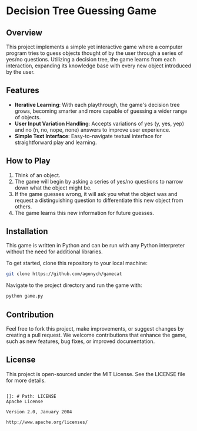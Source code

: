 # Decision Tree Guessing Game

## Overview
This project implements a simple yet interactive game where a computer program tries to guess objects thought of by the user through a series of yes/no questions. Utilizing a decision tree, the game learns from each interaction, expanding its knowledge base with every new object introduced by the user.

## Features
- **Iterative Learning**: With each playthrough, the game's decision tree grows, becoming smarter and more capable of guessing a wider range of objects.
- **User Input Variation Handling**: Accepts variations of yes (y, yes, yep) and no (n, no, nope, none) answers to improve user experience.
- **Simple Text Interface**: Easy-to-navigate textual interface for straightforward play and learning.

## How to Play
1. Think of an object.
2. The game will begin by asking a series of yes/no questions to narrow down what the object might be.
3. If the game guesses wrong, it will ask you what the object was and request a distinguishing question to differentiate this new object from others.
4. The game learns this new information for future guesses.

## Installation
This game is written in Python and can be run with any Python interpreter without the need for additional libraries.

To get started, clone this repository to your local machine:

```bash
git clone https://github.com/agonych/gamecat
```

Navigate to the project directory and run the game with:

```bash
python game.py
```

## Contribution
Feel free to fork this project, make improvements, or suggest changes by creating a pull request. We welcome contributions that enhance the game, such as new features, bug fixes, or improved documentation.

## License
This project is open-sourced under the MIT License. See the LICENSE file for more details.
```

[]: # Path: LICENSE
Apache License

Version 2.0, January 2004

http://www.apache.org/licenses/



